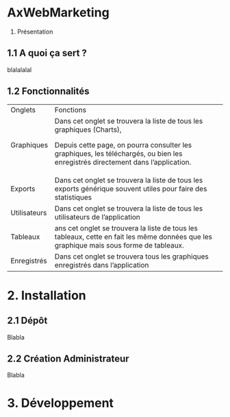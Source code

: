 # AxWebMarketing

1. Présentation


## 1.1 A quoi ça sert ?

blalalalal 


## 1.2 Fonctionnalités


<table>
  <tr>
   <td>Onglets
   </td>
   <td>Fonctions
   </td>
  </tr>
  <tr>
   <td>Graphiques
   </td>
   <td>Dans cet onglet se trouvera la liste de tous les graphiques (Charts), 
<p>
Depuis cette page, on pourra consulter les graphiques, les téléchargés, ou bien les enregistrés directement dans l’application. 
   </td>
  </tr>
  <tr>
   <td>Exports
   </td>
   <td>Dans cet onglet se trouvera la liste de tous les exports générique souvent utiles pour faire des statistiques
   </td>
  </tr>
  <tr>
   <td>Utilisateurs
   </td>
   <td>Dans cet onglet se trouvera la liste de tous les utilisateurs de l’application
   </td>
  </tr>
  <tr>
   <td>Tableaux
   </td>
   <td>ans cet onglet se trouvera la liste de tous les tableaux, cette en fait les même données que les graphique mais sous forme de tableaux. 
   </td>
  </tr>
  <tr>
   <td>Enregistrés
   </td>
   <td>Dans cet onglet se trouvera tous les graphiques enregistrés dans l’application
   </td>
  </tr>
</table>





# 2. Installation


## 2.1 Dépôt

Blabla


## 2.2 Création Administrateur

Blabla


# 3. Développement

